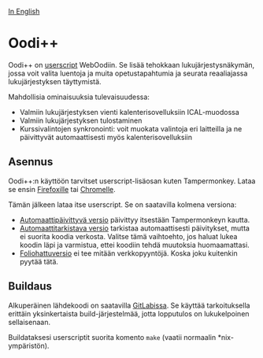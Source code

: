 [In English](README.en.md)

# Oodi++

Oodi++ on [userscript][userscript] WebOodiin. Se lisää tehokkaan lukujärjestysnäkymän, jossa voit valita luentoja
ja muita opetustapahtumia ja seurata reaaliajassa lukujärjestyksen täyttymistä.

Mahdollisia ominaisuuksia tulevaisuudessa:

- Valmiin lukujärjestyksen vienti kalenterisovelluksiin ICAL-muodossa
- Valmiin lukujärjestyksen tulostaminen
- Kurssivalintojen synkronointi: voit muokata valintoja eri laitteilla ja ne päivittyvät automaattisesti myös kalenterisovelluksiin

## Asennus

Oodi++:n käyttöön tarvitset userscript-lisäosan kuten Tampermonkey. Lataa se ensin [Firefoxille][tm-ff] tai [Chromelle][tm-chrome].

Tämän jälkeen lataa itse userscript. Se on saatavilla kolmena versiona:

- [Automaattipäivittyvä versio](oodiplusplus.autoupdate.user.js) päivittyy itsestään Tampermonkeyn kautta.
- [Automaattitarkistava versio](oodiplusplus.autocheck.user.js) tarkistaa automaattisesti päivitykset,
  mutta ei suorita koodia verkosta. Valitse tämä vaihtoehto, jos haluat lukea koodin läpi ja varmistua, ettei
  koodiin tehdä muutoksia huomaamattasi.
- [Foliohattuversio](oodiplusplus.folio.user.js) ei tee mitään verkkopyyntöjä. Koska joku kuitenkin pyytää tätä.

## Buildaus

Alkuperäinen lähdekoodi on saatavilla [GitLabissa][gitlab]. Se käyttää tarkoituksella erittäin yksinkertaista build-järjestelmää,
jotta lopputulos on lukukelpoinen sellaisenaan.

Buildataksesi userscriptit suorita komento `make` (vaatii normaalin *nix-ympäristön).

[userscript]: https://en.wikipedia.org/wiki/Userscript
[tm-ff]: https://addons.mozilla.org/fi/firefox/addon/tampermonkey/
[tm-chrome]: https://chrome.google.com/webstore/detail/tampermonkey/dhdgffkkebhmkfjojejmpbldmpobfkfo
[gitlab]: https://gitlab.com/PurkkaKoodari/oodiplusplus
